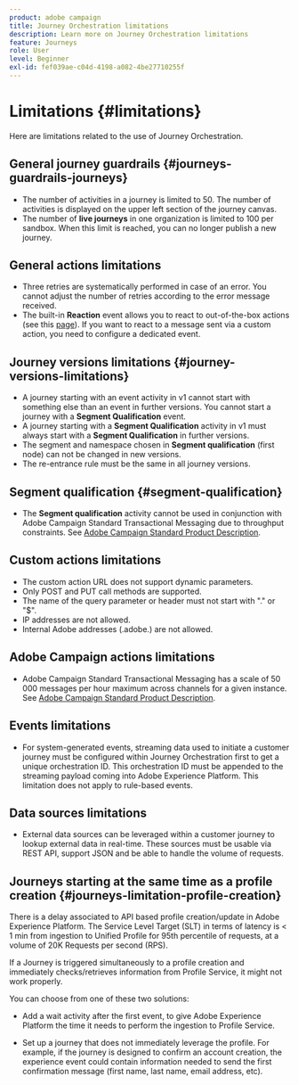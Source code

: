 ```yaml
---
product: adobe campaign
title: Journey Orchestration limitations
description: Learn more on Journey Orchestration limitations
feature: Journeys
role: User
level: Beginner
exl-id: fef039ae-c04d-4198-a082-4be27710255f
---
```

# Limitations {#limitations}

Here are limitations related to the use of Journey Orchestration.

## General journey guardrails {#journeys-guardrails-journeys}

* The number of activities in a journey is limited to 50. The number of activities is displayed on the upper left section of the journey canvas.
* The number of **live journeys** in one organization is limited to 100 per sandbox. When this limit is reached, you can no longer publish a new journey.

## General actions limitations

* Three retries are systematically performed in case of an error. You cannot adjust the number of retries according to the error message received. 
* The built-in **Reaction** event allows you to react to out-of-the-box actions (see this [page](../building-journeys/reaction-events.md)). If you want to react to a message sent via a custom action, you need to configure a dedicated event. 

## Journey versions limitations {#journey-versions-limitations}

* A journey starting with an event activity in v1 cannot start with something else than an event in further versions. You cannot start a journey with a **Segment Qualification** event. 
* A journey starting with a **Segment Qualification** activity in v1 must always start with a **Segment Qualification** in further versions. 
* The segment and namespace chosen in **Segment qualification** (first node) can not be changed in new versions.
* The re-entrance rule must be the same in all journey versions.

## Segment qualification {#segment-qualification}

* The **Segment qualification** activity cannot be used in conjunction with Adobe Campaign Standard Transactional Messaging due to throughput constraints. See [Adobe Campaign Standard Product Description](https://helpx.adobe.com/legal/product-descriptions/campaign-standard.html). 
 
## Custom actions limitations

* The custom action URL does not support dynamic parameters. 
* Only POST and PUT call methods are supported. 
* The name of the query parameter or header must not start with "." or "$". 
* IP addresses are not allowed. 
* Internal Adobe addresses (.adobe.) are not allowed.
 
## Adobe Campaign actions limitations

* Adobe Campaign Standard Transactional Messaging has a scale of 50 000 messages per hour maximum across channels for a given instance. See [Adobe Campaign Standard Product Description](https://helpx.adobe.com/legal/product-descriptions/campaign-standard.html). 
 
## Events limitations

* For system-generated events, streaming data used to initiate a customer journey must be configured within Journey Orchestration first to get a unique orchestration ID. This orchestration ID must be appended to the streaming payload coming into Adobe Experience Platform. This limitation does not apply to rule-based events.
 
## Data sources limitations

* External data sources can be leveraged within a customer journey to lookup external data in real-time. These sources must be usable via REST API, support JSON and be able to handle the volume of requests.

## Journeys starting at the same time as a profile creation {#journeys-limitation-profile-creation}
 
There is a delay associated to API based profile creation/update in Adobe Experience Platform. The Service Level Target (SLT) in terms of latency is < 1 min from ingestion to Unified Profile for 95th percentile of requests, at a volume of 20K Requests per second (RPS).

If a Journey is triggered simultaneously to a profile creation and immediately checks/retrieves information from Profile Service, it might not work properly.

You can choose from one of these two solutions:

* Add a wait activity after the first event, to give Adobe Experience Platform the time it needs to perform the ingestion to Profile Service.

* Set up a journey that does not immediately leverage the profile. For example, if the journey is designed to confirm an account creation, the experience event could contain information needed to send the first confirmation message (first name, last name, email address, etc).
